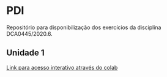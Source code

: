 # PDI

Repositório para disponibilização dos exercícios da disciplina DCA0445/2020.6.

## Unidade 1

[Link para acesso interativo através do colab](<https://colab.research.google.com/github/cefasr/PDI/blob/main/Exercícios Unidade 1.ipynb>)
